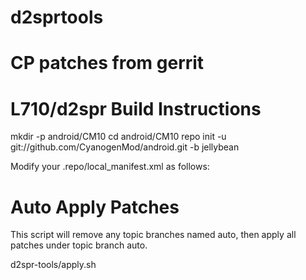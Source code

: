 d2sprtools
==========

CP patches from gerrit
======================

L710/d2spr Build Instructions
=============================
mkdir -p android/CM10
cd android/CM10
repo init -u git://github.com/CyanogenMod/android.git -b jellybean


Modify your .repo/local_manifest.xml as follows:

<?xml version="1.0" encoding="UTF-8"?>
  <manifest>
    <project name="Hrubak/d2spr-tools.git" path="d2spr-tools" remote="github" revision="jellybean" />
    <project name="CyanogenMod/android_hardware_samsung" path="hardware/samsung" remote="github" revision="jellybean" />
    <project name="CyanogenMod/android_device_samsung_qcom-common" path="device/samsung/qcom-common" remote="github" revision="jellybean" />
    <project name="CyanogenMod/android_device_samsung_msm8960-common" path="device/samsung/msm8960-common" remote="github" revision="jellybean" />
    <project name="CyanogenMod/android_device_samsung_d2-common" path="device/samsung/d2-common" remote="github" revision="jellybean" />
    <project name="CyanogenMod/android_kernel_samsung_d2" path="kernel/samsung/d2" remote="github" revision="jellybean" />
    <project name="CyanogenMod/android_device_samsung_d2spr" path="device/samsung/d2spr" remote="github" revision="jellybean" />
  </manifest>


Auto Apply Patches
==================
This script will remove any topic branches named auto, then apply all patches under topic branch auto.

d2spr-tools/apply.sh